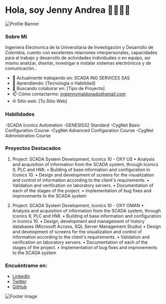 # Hola, soy Jenny Andrea 👨‍💻👩‍💻

![Profile Banner](https://example.com/tu-imagen-de-banner.jpg)

### Sobre Mí

Ingeniera Electronica de la Universitaria de Investigación y Desarrollo de Colombia, cuento con excelentes relaciones interpersonales, capacidades para el trabajo y desarrollo de actividades individuales o en equipo, así mismo analizar, diseñar, investigar e instalar
sistemas electrónicos y de comunicación..

- 🔭 Actualmente trabajando en: SCADA ING SERVICES SAS
- 🌱 Aprendiendo: [Tecnología o Habilidad]
- 👯 Buscando colaborar en: [Tipo de Proyecto]
- 📫 Cómo contactarme: ingjennymaldonado@gmail.com
- 🌐 Sitio web: [Tu Sitio Web]

### Habilidades

-SCADA Iconics Automation
-GENESIS32 Standard
-CygNet Basic Configuration Course
-CygNet Advanced Configuration Course
-CygNet Administration Course

### Proyectos Destacados

1. Project: SCADA System Development, Iconics 10 - OXY US
•	Analysis and acquisition of information from the SCADA system, through Iconics 9, PLC and HMI. 
•	Building of base information and configuration in Iconics 10.
•	Design and development of screens for the visualization and control of information according to the client's requirements.
•	Validation and verification on laboratory servers.
•	Documentation of each of the stages of the project.
•	Implementation of bug fixes and improvements to the SCADA system


2. Project: SCADA System Development, Iconics 10 - OXY OMAN
•	Analysis and acquisition of information from the SCADA system, through Iconics 9, PLC and HMI. 
•	Building of base information and configuration in Iconics 10.
•	Design, development and management of history databases (Microsoft Access, SQL Server Management Studio)
•	Design and development of screens for the visualization and control of information according to the client's requirements.
•	Validation and verification on laboratory servers.
•	Documentation of each of the stages of the project.
•	Implementation of bug fixes and improvements to the SCADA system


### Encuéntrame en:

- [LinkedIn](https://linkedin.com/in/tu-usuario)
- [Twitter](https://twitter.com/tu-usuario)
- [GitHub](https://github.com/tu-usuario)

![Footer Image](https://example.com/tu-imagen-de-footer.jpg)
